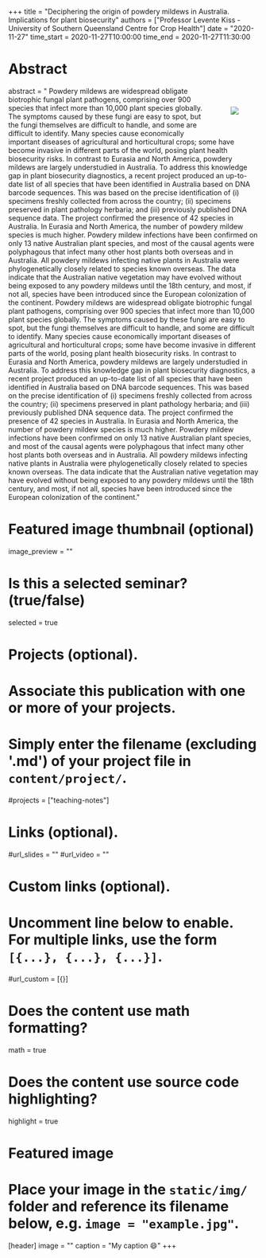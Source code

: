 +++
title = "Deciphering the origin of powdery mildews in Australia. Implications for plant biosecurity"
authors = ["Professor Levente Kiss - University of Southern Queensland Centre for Crop Health"]
date = "2020-11-27"
time_start = 2020-11-27T10:00:00
time_end = 2020-11-27T11:30:00

# Abstract
abstract = "<img src = '/img/seminars/levente-kiss.png' style = 'padding:40px; float:right'> Powdery mildews are widespread obligate biotrophic fungal plant pathogens, comprising over 900 species that infect more than 10,000 plant species globally. The symptoms caused by these fungi are easy to spot, but the fungi themselves are difficult to handle, and some are difficult to identify. Many species cause economically important diseases of agricultural and horticultural crops; some have become invasive in different parts of the world, posing plant health biosecurity risks. In contrast to Eurasia and North America, powdery mildews are largely understudied in Australia. To address this knowledge gap in plant biosecurity diagnostics, a recent project produced an up-to-date list of all species that have been identified in Australia based on DNA barcode sequences. This was based on the precise identification of (i) specimens freshly collected from across the country; (ii) specimens preserved in plant pathology herbaria; and (iii) previously published DNA sequence data. The project confirmed the presence of 42 species in Australia. In Eurasia and North America, the number of powdery mildew species is much higher. Powdery mildew infections have been confirmed on only 13 native Australian plant species, and most of the causal agents were polyphagous that infect many other host plants both overseas and in Australia. All powdery mildews infecting native plants in Australia were phylogenetically closely related to species known overseas. The data indicate that the Australian native vegetation may have evolved without being exposed to any powdery mildews until the 18th century, and most, if not all, species have been introduced since the European colonization of the continent. Powdery mildews are widespread obligate biotrophic fungal plant pathogens, comprising over 900 species that infect more than 10,000 plant species globally. The symptoms caused by these fungi are easy to spot, but the fungi themselves are difficult to handle, and some are difficult to identify. Many species cause economically important diseases of agricultural and horticultural crops; some have become invasive in different parts of the world, posing plant health biosecurity risks. In contrast to Eurasia and North America, powdery mildews are largely understudied in Australia. To address this knowledge gap in plant biosecurity diagnostics, a recent project produced an up-to-date list of all species that have been identified in Australia based on DNA barcode sequences. This was based on the precise identification of (i) specimens freshly collected from across the country; (ii) specimens preserved in plant pathology herbaria; and (iii) previously published DNA sequence data. The project confirmed the presence of 42 species in Australia. In Eurasia and North America, the number of powdery mildew species is much higher. Powdery mildew infections have been confirmed on only 13 native Australian plant species, and most of the causal agents were polyphagous that infect many other host plants both overseas and in Australia. All powdery mildews infecting native plants in Australia were phylogenetically closely related to species known overseas. The data indicate that the Australian native vegetation may have evolved without being exposed to any powdery mildews until the 18th century, and most, if not all, species have been introduced since the European colonization of the continent."

# Featured image thumbnail (optional)
image_preview = ""

# Is this a selected seminar? (true/false)
selected = true

# Projects (optional).
#   Associate this publication with one or more of your projects.
#   Simply enter the filename (excluding '.md') of your project file in `content/project/`.
#projects = ["teaching-notes"]

# Links (optional).
#url_slides = ""
#url_video = ""

# Custom links (optional).
#   Uncomment line below to enable. For multiple links, use the form `[{...}, {...}, {...}]`.
#url_custom = [{}]

# Does the content use math formatting?
math = true

# Does the content use source code highlighting?
highlight = true

# Featured image
# Place your image in the `static/img/` folder and reference its filename below, e.g. `image = "example.jpg"`.
[header]
image = ""
caption = "My caption :smile:"
+++
